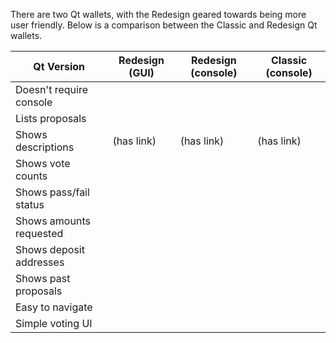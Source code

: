 <style>
.md-typeset table:not([class]) td:not([align]) {
    text-align: center;
}
.md-typeset table:not([class]) td:not([align]):first-child {
    text-align: left;
}
</style>

There are two Qt wallets, with the Redesign geared towards being more user friendly. Below is a comparison between the Classic and Redesign Qt wallets.

| Qt Version            | Redesign (GUI)              | Redesign (console)          | Classic (console)
------------------------|-----------------------------|-----------------------------|----------------------------|
Doesn't require console | <i class="fa fa-check"></i> | <i class="fa fa-times"></i> | <i class="fa fa-times"></i>
Lists proposals         | <i class="fa fa-check"></i> | <i class="fa fa-check"></i> | <i class="fa fa-check"></i>
Shows descriptions      | (has link)                  | (has link)                  | (has link)
Shows vote counts       | <i class="fa fa-times"></i> | <i class="fa fa-check"></i> | <i class="fa fa-check"></i>
Shows pass/fail status  | <i class="fa fa-check"></i> | <i class="fa fa-times"></i> | <i class="fa fa-times"></i>
Shows amounts requested | <i class="fa fa-check"></i> | <i class="fa fa-check"></i> | <i class="fa fa-check"></i>
Shows deposit addresses | <i class="fa fa-times"></i> | <i class="fa fa-check"></i> | <i class="fa fa-check"></i>
Shows past proposals    | <i class="fa fa-check"></i> | <i class="fa fa-check"></i> | <i class="fa fa-check"></i>
Easy to navigate        | <i class="fa fa-check"></i> | <i class="fa fa-times"></i> | <i class="fa fa-times"></i>
Simple voting UI        | <i class="fa fa-check"></i> | <i class="fa fa-times"></i> | <i class="fa fa-times"></i>